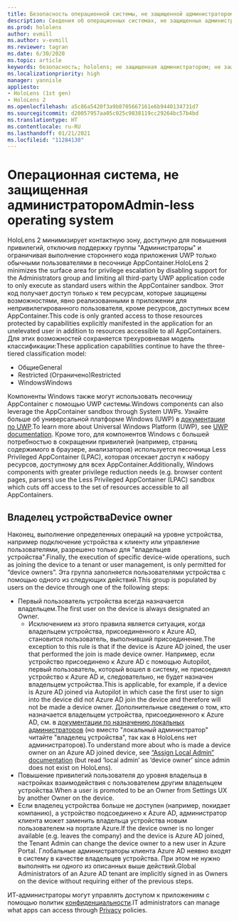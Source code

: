 ```yaml
---
title: Безопасность операционной системы, не защищенной администратором
description: Сведения об операционных системах, не защищенных администратором, владельцах устройств и безопасности на устройствах смешанной реальности HoloLens.
ms.prod: hololens
author: evmill
ms.author: v-evmill
ms.reviewer: tagran
ms.date: 6/30/2020
ms.topic: article
keywords: безопасность; hololens; не защищенная администратором; не защищенная администратором; операционная система; операционная система, не защищенная администратором; ос, защищенная администратором; ос, не защищенная администратором; hololens 2; безопасность hololens2; security, hololens, adminless, admin-less, operating system, admin-less operating system, admin os, admin-less os, hololens 2, hololens2 security,
ms.localizationpriority: high
manager: yannisle
appliesto:
- HoloLens (1st gen)
- HoloLens 2
ms.openlocfilehash: a5c86a5420f3a9b0705667161e6b9440134731d7
ms.sourcegitcommit: d20057957aa05c025c9838119cc29264bc57b4bd
ms.translationtype: HT
ms.contentlocale: ru-RU
ms.lasthandoff: 01/21/2021
ms.locfileid: "11284130"
---
```

# <span data-ttu-id="f8fb6-104">Операционная система, не защищенная администратором</span><span class="sxs-lookup"><span data-stu-id="f8fb6-104">Admin-less operating system</span></span>

<span data-ttu-id="f8fb6-105">HoloLens 2 минимизирует контактную зону, доступную для повышения привилегий, отключив поддержку группы "Администраторы" и ограничивая выполнение стороннего кода приложения UWP только обычными пользователями в песочнице AppContainer.</span><span class="sxs-lookup"><span data-stu-id="f8fb6-105">HoloLens 2 minimizes the surface area for privilege escalation by disabling support for the Administrators group and limiting all third-party UWP application code to only execute as standard users within the AppContainer sandbox.</span></span> <span data-ttu-id="f8fb6-106">Этот код получает доступ только к тем ресурсам, которые защищены возможностями, явно реализованными в приложении для непривилегированного пользователя, кроме ресурсов, доступных всем AppContainer.</span><span class="sxs-lookup"><span data-stu-id="f8fb6-106">This code is only granted access to those resources protected by capabilities explicitly manifested in the application for an unelevated user in addition to resources accessible to all AppContainers.</span></span>
<span data-ttu-id="f8fb6-107">Для этих возможностей сохраняется трехуровневая модель классификации:</span><span class="sxs-lookup"><span data-stu-id="f8fb6-107">These application capabilities continue to have the three-tiered classification model:</span></span>
  * <span data-ttu-id="f8fb6-108">Общие</span><span class="sxs-lookup"><span data-stu-id="f8fb6-108">General</span></span>
  * <span data-ttu-id="f8fb6-109">Restricted (Ограничено)</span><span class="sxs-lookup"><span data-stu-id="f8fb6-109">Restricted</span></span>
  * <span data-ttu-id="f8fb6-110">Windows</span><span class="sxs-lookup"><span data-stu-id="f8fb6-110">Windows</span></span>

<span data-ttu-id="f8fb6-111">Компоненты Windows также могут использовать песочницу AppContainer с помощью UWP системы.</span><span class="sxs-lookup"><span data-stu-id="f8fb6-111">Windows components can also leverage the AppContainer sandbox through System UWPs.</span></span> <span data-ttu-id="f8fb6-112">Узнайте больше об универсальной платформе Windows (UWP) в [документации по UWP](https://docs.microsoft.com/windows/uwp/).</span><span class="sxs-lookup"><span data-stu-id="f8fb6-112">To learn more about Universal Windows Platform (UWP), see [UWP documentation](https://docs.microsoft.com/windows/uwp/).</span></span> <span data-ttu-id="f8fb6-113">Кроме того, для компонентов Windows с большей потребностью в сокращении привилегий (например, страниц содержимого в браузере, анализаторов) используется песочница Less Privileged AppContainer (LPAC), которая отсекает доступ к набору ресурсов, доступному для всех AppContainer.</span><span class="sxs-lookup"><span data-stu-id="f8fb6-113">Additionally, Windows components with greater privilege reduction needs (e.g. browser content pages, parsers) use the Less Privileged AppContainer (LPAC) sandbox which cuts off access to the set of resources accessible to all AppContainers.</span></span>

## <span data-ttu-id="f8fb6-114">Владелец устройства</span><span class="sxs-lookup"><span data-stu-id="f8fb6-114">Device owner</span></span>

<span data-ttu-id="f8fb6-115">Наконец, выполнение определенных операций на уровне устройства, например подключение устройства к клиенту или управление пользователями, разрешено только для "владельцев устройства".</span><span class="sxs-lookup"><span data-stu-id="f8fb6-115">Finally, the execution of specific device-wide operations, such as joining the device to a tenant or user management, is only permitted for “device owners”.</span></span> <span data-ttu-id="f8fb6-116">Эта группа заполняется пользователями устройства с помощью одного из следующих действий.</span><span class="sxs-lookup"><span data-stu-id="f8fb6-116">This group is populated by users on the device through one of the following steps:</span></span>
  * <span data-ttu-id="f8fb6-117">Первый пользователь устройства всегда назначается владельцем.</span><span class="sxs-lookup"><span data-stu-id="f8fb6-117">The first user on the device is always designated an Owner.</span></span> 
    * <span data-ttu-id="f8fb6-118">Исключением из этого правила является ситуация, когда владельцем устройства, присоединенного к Azure AD, становится пользователь, выполнивший присоединение.</span><span class="sxs-lookup"><span data-stu-id="f8fb6-118">The exception to this rule is that if the device is Azure AD joined, the user that performed the join is made device owner.</span></span> <span data-ttu-id="f8fb6-119">Например, если устройство присоединено к Azure AD с помощью Autopilot, первый пользователь, который вошел в систему, не присоединял устройство к Azure AD и, следовательно, не будет назначен владельцем устройства.</span><span class="sxs-lookup"><span data-stu-id="f8fb6-119">This is applicable, for example, if a device is Azure AD joined via Autopilot in which case the first user to sign into the device did not Azure AD join the device and therefore will not be made a device owner.</span></span> <span data-ttu-id="f8fb6-120">Дополнительные сведения о том, кто назначается владельцем устройства, присоединенного к Azure AD, см. в [документации по назначению локальных администраторов](https://docs.microsoft.com/azure/active-directory/devices/assign-local-admin) (но вместо "локальный администратор" читайте "владелец устройства", так как в HoloLens нет администраторов).</span><span class="sxs-lookup"><span data-stu-id="f8fb6-120">To understand more about who is made a device owner on an Azure AD joined device, see [“Assign Local Admin” documentation](https://docs.microsoft.com/azure/active-directory/devices/assign-local-admin) (but read ‘local admin’ as ‘device owner’ since admin does not exist on HoloLens).</span></span>
  * <span data-ttu-id="f8fb6-121">Повышение привилегий пользователя до уровня владельца в настройках взаимодействия с пользователем другим владельцем устройства.</span><span class="sxs-lookup"><span data-stu-id="f8fb6-121">When a user is promoted to be an Owner from Settings UX by another Owner on the device.</span></span>
  * <span data-ttu-id="f8fb6-122">Если владелец устройства больше не доступен (например, покидает компанию), а устройство подсоединено к Azure AD, администратор клиента может заменить владельца устройства новым пользователем на портале Azure.</span><span class="sxs-lookup"><span data-stu-id="f8fb6-122">If the device owner is no longer available (e.g. leaves the company) and the device is Azure AD joined, the Tenant Admin can change the device owner to a new user in Azure Portal.</span></span>
<span data-ttu-id="f8fb6-123">Глобальные администраторы клиента Azure AD неявно входят в систему в качестве владельцев устройства. При этом не нужно выполнять ни одного из описанных выше действий.</span><span class="sxs-lookup"><span data-stu-id="f8fb6-123">Global Administrators of an Azure AD tenant are implicitly signed in as Owners on the device without requiring either of the previous steps.</span></span> 

<span data-ttu-id="f8fb6-124">ИТ-администраторы могут управлять доступом к приложениям с помощью политик [конфиденциальности](https://docs.microsoft.com/windows/client-management/mdm/policy-csp-privacy).</span><span class="sxs-lookup"><span data-stu-id="f8fb6-124">IT administrators can manage what apps can access through [Privacy](https://docs.microsoft.com/windows/client-management/mdm/policy-csp-privacy) policies.</span></span> 
